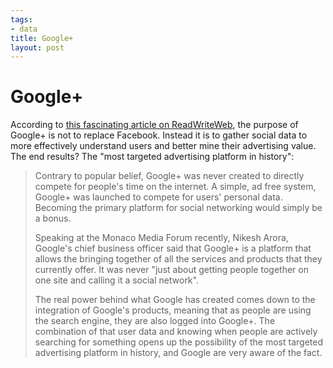 ```yaml
--- 
tags: 
- data
title: Google+
layout: post
---
```

# Google+

According to [this fascinating article on ReadWriteWeb](http://www.readwriteweb.com/archives/google_was_never_a_facebook_competitor.php), the purpose of Google+ is not to replace Facebook. Instead it is to gather social data to more effectively understand users and better mine their advertising value. The end results? The "most targeted advertising platform in history":

> Contrary to popular belief, Google+ was never created to directly compete for people's time on the internet. A simple, ad free system, Google+ was launched to compete for users' personal data. Becoming the primary platform for social networking would simply be a bonus.
>
> Speaking at the Monaco Media Forum recently, Nikesh Arora, Google's chief business officer said that Google+ is a platform that allows the bringing together of all the services and products that they currently offer. It was never "just about getting people together on one site and calling it a social network".
>
> The real power behind what Google has created comes down to the integration of Google's products, meaning that as people are using the search engine, they are also logged into Google+. The combination of that user data and knowing when people are actively searching for something opens up the possibility of the most targeted advertising platform in history, and Google are very aware of the fact.

